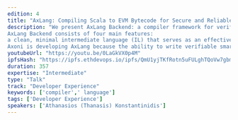 ```yaml
---
edition: 4
title: "AxLang: Compiling Scala to EVM Bytecode for Secure and Reliable Ethereum Smart Contracts"
description: "We present AxLang Backend: a compiler framework for verifiable Ethereum smart contracts, and Axoni’s first step toward releasing an open source full-stack Scala compiler for the Ethereum Virtual Machine (EVM). AxLang Backend significantly improves the ability to optimize, analyze, and verify/audit smart contracts through a standard intermediate representation (IR), a compiler norm that hasn’t previously been used by EVM compilers. Additionally, AxLang Backend can be used by other compilers to target the EVM in a more efficient manner.
AxLang Backend consists of four main features:
a clean, minimal intermediate language (IL) that serves as an effective compiler target as well as a human readable/writable languagea standard three-address code IR that is convertible to a static single assignment (SSA) form, as is common in widely-used general purpose compiler frameworksa retargetable code-generation module that converts IR into the desired executable codea decompiler that constructs the above IR from Ethereum bytecode produced by other compilers like Solidity.
Axoni is developing AxLang because the ability to write verifiable smart contracts is critical to our clients' broad adoption of this technology. AxLang Backend is the underlying structure that makes it possible for AxLang and other high-level languages to efficiently target the EVM."
youtubeUrl: "https://youtu.be/0LaGkVX0p4M"
ipfsHash: "https://ipfs.ethdevops.io/ipfs/QmU1yjTKfRotn5uFULghTQoVw7gbmU1H5JceedUrmkoHRU?filename=AxLang_-_Compiling_Scala_to_EVM_Bytecode_for_Secure_and_Reliable_Ethereum_Smart_Contracts_Devcon4-0LaGkVX0p4M.mp4"
duration: 357
expertise: "Intermediate"
type: "Talk"
track: "Developer Experience"
keywords: ['compiler',' language']
tags: ['Developer Experience']
speakers: ['Athanasios (Thanasis) Konstantinidis']
---
```

